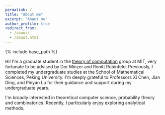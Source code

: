 ```yaml
---
permalink: /
title: "About me"
excerpt: "About me"
author_profile: true
redirect_from: 
  - /about/
  - /about.html
---
```

{% include base_path %}

Hi! I'm a graduate student in the [theory of computation](https://toc.csail.mit.edu/) group at MIT, very fortunate to be advised by Dor Minzer and Ronitt Rubinfeld. Previously, I completed my undergraduate studies at the School of Mathematical Sciences, Peking University. I'm deeply grateful to Professors Xi Chen, Jian Ding, and Pinyan Lu for their guidance and support during my undergraduate years.

I'm broadly interested in theoretical computer science, probability theory and combinatorics. Recently, I particularly enjoy exploring analytical methods.
